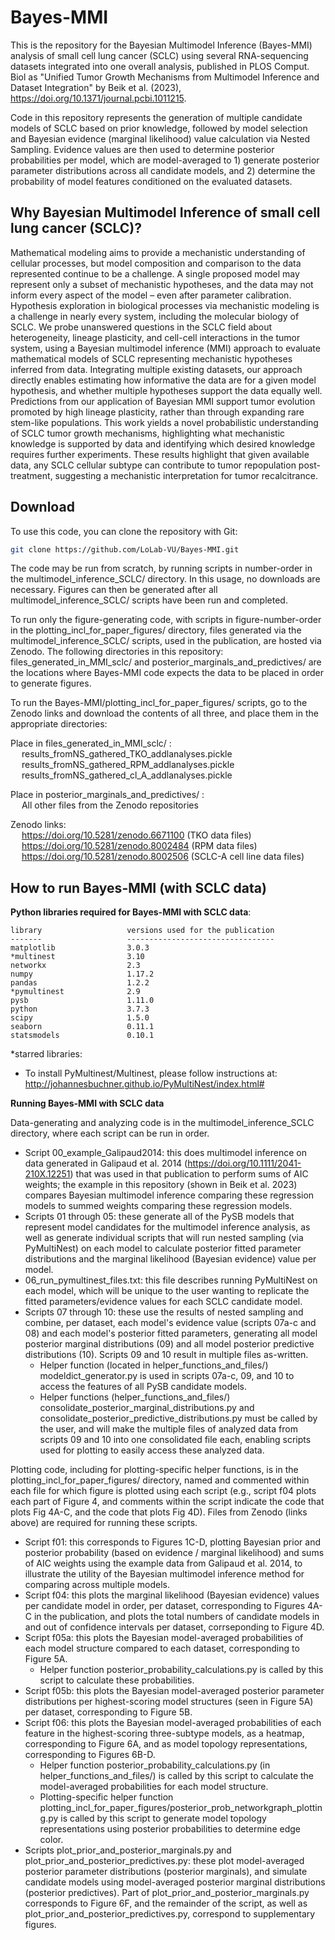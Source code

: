 Bayes-MMI
========

This is the repository for the Bayesian Multimodel Inference (Bayes-MMI) analysis of small cell lung cancer (SCLC) using 
several RNA-sequencing datasets integrated into one overall analysis, published in PLOS Comput. Biol as "Unified Tumor Growth Mechanisms from Multimodel Inference and Dataset Integration" by Beik et al. (2023), https://doi.org/10.1371/journal.pcbi.1011215.

Code in this repository represents the generation of multiple candidate models of SCLC based on prior knowledge, followed by model selection and Bayesian evidence (marginal likelihood) value calculation via Nested Sampling. Evidence values are then used to determine posterior probabilities per model, which are model-averaged to 1) generate posterior parameter distributions across all candidate models, and 2) determine the probability of model features conditioned on the evaluated datasets. 

Why Bayesian Multimodel Inference of small cell lung cancer (SCLC)?
---------------------------------

Mathematical modeling aims to provide a mechanistic understanding of cellular processes, but model composition and 
comparison to the data represented continue to be a challenge. A single proposed model may represent only a subset of 
mechanistic hypotheses, and the data may not inform every aspect of the model – even after parameter calibration. 
Hypothesis exploration in biological processes via mechanistic modeling is a challenge in nearly every system, including 
the molecular biology of SCLC. We probe unanswered questions in the SCLC field about 
heterogeneity, lineage plasticity, and cell-cell interactions in the tumor system, using a Bayesian multimodel 
inference (MMI) approach to evaluate mathematical models of SCLC representing mechanistic hypotheses inferred from 
data. Integrating multiple existing datasets, our approach directly enables estimating how informative the data are 
for a given model hypothesis, and whether multiple hypotheses support the data equally well. Predictions from our 
application of Bayesian MMI support tumor evolution promoted by high lineage plasticity, rather than through expanding 
rare stem-like populations. This work yields a novel probabilistic understanding of SCLC tumor growth mechanisms, 
highlighting what mechanistic knowledge is supported by data and identifying which desired knowledge requires further 
experiments. These results highlight that given available data, any SCLC cellular subtype can contribute to tumor 
repopulation post-treatment, suggesting a mechanistic interpretation for tumor recalcitrance.
                                                                                                                    

Download
--------
To use this code, you can clone the repository with Git:
```bash
git clone https://github.com/LoLab-VU/Bayes-MMI.git
```

The code may be run from scratch, by running scripts in number-order in the multimodel_inference_SCLC/ directory. In
this usage, no downloads are necessary. Figures can then be generated after all multimodel_inference_SCLC/ scripts have 
been run and completed.

To run only the figure-generating code, with scripts in figure-number-order in the plotting_incl_for_paper_figures/ 
directory, files generated via the multimodel_inference_SCLC/ scripts, used in the publication, are hosted via Zenodo.
The following directories in this repository: files_generated_in_MMI_sclc/ and posterior_marginals_and_predictives/ are the
locations where Bayes-MMI code expects the data to be placed in order to generate figures.

To run the Bayes-MMI/plotting_incl_for_paper_figures/ scripts, go to the Zenodo links and download the contents of all three, and place them in the appropriate directories:

Place in files_generated_in_MMI_sclc/ : <br>
&emsp; results_fromNS_gathered_TKO_addlanalyses.pickle <br>
&emsp; results_fromNS_gathered_RPM_addlanalyses.pickle <br>
&emsp; results_fromNS_gathered_cl_A_addlanalyses.pickle <br>

Place in posterior_marginals_and_predictives/ : <br>
&emsp; All other files from the Zenodo repositories

Zenodo links: <br>
&emsp; https://doi.org/10.5281/zenodo.6671100 (TKO data files) <br>
&emsp; https://doi.org/10.5281/zenodo.8002484 (RPM data files) <br>
&emsp; https://doi.org/10.5281/zenodo.8002506 (SCLC-A cell line data files)

How to run Bayes-MMI (with SCLC data)
------------------------------------

**Python libraries required for Bayes-MMI with SCLC data**:
```angular2html
library                   versions used for the publication
-------                   ---------------------------------
matplotlib                3.0.3
*multinest                3.10
networkx                  2.3
numpy                     1.17.2
pandas                    1.2.2
*pymultinest              2.9
pysb                      1.11.0
python                    3.7.3
scipy                     1.5.0
seaborn                   0.11.1
statsmodels               0.10.1
```

*starred libraries:
- To install PyMultinest/Multinest, please follow instructions at: http://johannesbuchner.github.io/PyMultiNest/index.html#

**Running Bayes-MMI with SCLC data**

Data-generating and analyzing code is in the multimodel_inference_SCLC directory,
where each script can be run in order. 
- Script 00_example_Galipaud2014: this does multimodel inference on data generated in Galipaud et al. 2014 (https://doi.org/10.1111/2041-210X.12251) that was used in that publication to perform sums of AIC weights; the example in this repository (shown in Beik et al. 2023) compares Bayesian multimodel inference comparing these regression models to summed weights comparing these regression models.
- Scripts 01 through 05: these generate all of the
PySB models that represent model candidates for the multimodel inference analysis,
as well as generate individual scripts that will run nested sampling (via PyMultiNest)
on each model to calculate posterior fitted parameter distributions and the marginal
likelihood (Bayesian evidence) value per model. 
- 06_run_pymultinest_files.txt: this file describes
running PyMultiNest on each model, which will be unique to the user wanting to
replicate the fitted parameters/evidence values for each SCLC candidate model.
- Scripts 07 through 10: these use the results of nested sampling and combine, per dataset, each model's evidence
value (scripts 07a-c and 08) and each model's posterior fitted parameters, generating
all model posterior marginal distributions (09) and all model posterior predictive
distributions (10). Scripts 09 and 10 result in multiple files as-written.
  - Helper function (located in helper_functions_and_files/) modeldict_generator.py is used in scripts 07a-c, 09, and 10
  to access the features of all PySB candidate models.
  - Helper functions (helper_functions_and_files/) consolidate_posterior_marginal_distributions.py and
  consolidate_posterior_predictive_distributions.py must be called by the user, and will make the multiple files of
  analyzed data from scripts 09 and 10 into one consolidated file each, enabling scripts used for plotting to easily
  access these analyzed data.

Plotting code, including for plotting-specific helper functions, is in the plotting_incl_for_paper_figures/ directory, 
named and commented within each file for which figure is plotted using each script (e.g., script f04 plots each part of 
Figure 4, and comments within the script indicate the code that plots Fig 4A-C, and the code that plots Fig 4D). Files 
from Zenodo (links above) are required for running these scripts.
- Script f01: this corresponds to Figures 1C-D, plotting Bayesian prior and posterior probability (based on evidence / marginal likelihood) and sums of AIC weights using the example data from Galipaud et al. 2014, to illustrate the utility of the Bayesian multimodel inference method for comparing across multiple models.
- Script f04: this plots the marginal likelihood (Bayesian evidence) values per candidate model in order, per dataset, 
corresponding to Figures 4A-C in the publication, and plots the total numbers of candidate models in and out of 
confidence intervals per dataset, corrseponding to Figure 4D.
- Script f05a: this plots the Bayesian model-averaged probabilities of each model structure compared to each dataset, 
corresponding to Figure 5A.
  - Helper function posterior_probability_calculations.py is called by this script to calculate these probabilities.
- Script f05b: this plots the Bayesian model-averaged posterior parameter distributions per highest-scoring model 
structures (seen in Figure 5A) per dataset, corresponding to Figure 5B.
- Script f06: this plots the Bayesian model-averaged probabilities of each feature in the highest-scoring three-subtype
models, as a heatmap, corresponding to Figure 6A, and as model topology representations, corresponding to Figures 6B-D.
  - Helper function posterior_probability_calculations.py (in helper_functions_and_files/) is called by this script to 
  calculate the model-averaged probabilities for each model structure.
  - Plotting-specific helper function plotting_incl_for_paper_figures/posterior_prob_networkgraph_plotting.py is called
  by this script to generate model topology representations using posterior probabilities to determine edge color.
- Scripts plot_prior_and_posterior_marginals.py and plot_prior_and_posterior_predictives.py: these plot model-averaged 
posterior parameter distributions (posterior marginals), and simulate candidate models using model-averaged posterior 
marginal distributions (posterior predictives). Part of plot_prior_and_posterior_marginals.py corresponds to
Figure 6F, and the remainder of the script, as well as plot_prior_and_posterior_predictives.py, correspond to 
supplementary figures.
